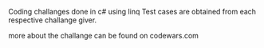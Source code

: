 Coding challanges done in c# using linq
Test cases are obtained from each respective challange giver.

more about the challange can be found on codewars.com
